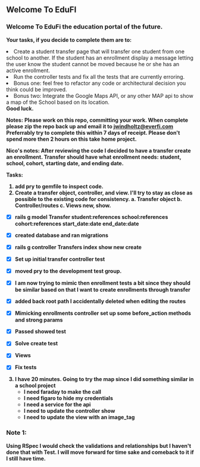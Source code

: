 ## Welcome To EduFI
### Welcome To EduFi the education portal of the future.

**Your tasks, if you decide to complete them are to:**
<li>Create a student transfer page that will transfer one student from one school to another. If the student has an enrollment display a message letting the user know the student cannot be moved because he or she has an active enrollment.</li>
<li>Run the controller tests and fix all the tests that are currently erroring.</li>
<li>Bonus one: feel free to refactor any code or architectural decision you think could be improved.</li>
<li>Bonus two: Integrate the Google Maps API, or any other MAP api to show a map of the School based on its location.</li>
<b>Good luck.</b>

**Notes:**
<b>Please work on this repo, committing your work. When complete please zip the repo back up and email it to jwindholtz@everfi.com</b>
<b>Preferrably try to complete this within 7 days of receipt.  Please don't spend more then 2 hours on this take home project.


Nico's notes:
After reviewing the code I decided to have a transfer create an enrollment. 
Transfer should have what enrollment needs:
student, school, cohort, starting date, and ending date.

Tasks:
1. add pry to gemfile to inspect code.
2. Create a transfer object, controller, and view. I'll try to stay as close as possible to the existing code for consistency.
  a. Transfer object
  b. Controller/routes
  c. Views new, show.


  - [x] rails g model Transfer student:references school:references cohort:references start_date:date end_date:date
  - [x] created database and ran migrations
  - [x] rails g controller Transfers index show new create
  - [x] Set up initial transfer controller test  
  - [x] moved pry to the development test group.
  - [x] I am now trying to mimic then enrollment tests a bit since they should be similar based on that I want to create enrollments through transfer
  - [x] added back root path I accidentally deleted when editing the routes
  - [x] Mimicking enrollments controller set up some before_action methods and strong params
  - [x] Passed showed test

  - [x] Solve create test
  - [x] Views

  - [x] Fix tests

3. I have 20 minutes. Going to try the map since I did something similar in a school project
    - I need faraday to make the call
    - I need figaro to hide my credentials
    - I need a service for the api
    - I need to update the controller show
    - I need to update the view with an image_tag

### Note 1: 
Using RSpec I would check the validations and relationships but I haven't done that with Test. I will move forward for time sake and comeback to it if I still have time.

